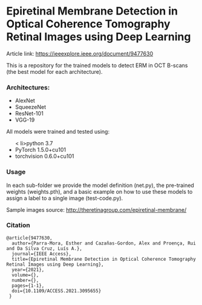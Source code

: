 # Epiretinal Membrane Detection in Optical Coherence Tomography Retinal Images using Deep Learning
Article link: https://ieeexplore.ieee.org/document/9477630

This is a repository for the trained models to detect ERM in OCT B-scans (the best model for each architecture).
 
### Architectures:
<ul>
  <li>AlexNet</li>
  <li>SqueezeNet</li>
  <li>ResNet-101</li>
  <li>VGG-19</li>
</ul>

All models were trained and tested using:
<ul>
 < li>python 3.7</li>
  <li>PyTorch 1.5.0+cu101</li>
  <li>torchvision 0.6.0+cu101</li>
</ul>

### Usage

In each sub-folder we provide the model definition (net.py), the pre-trained weights (weights.pth), and a basic example on how to use these models to assign a label to a single image (test-code.py).

Sample images source: http://theretinagroup.com/epiretinal-membrane/

### Citation

```
@article{9477630,
  author={Parra-Mora, Esther and Cazañas-Gordon, Alex and Proença, Rui and Da Silva Cruz, Luís A.},
  journal={IEEE Access}, 
  title={Epiretinal Membrane Detection in Optical Coherence Tomography Retinal Images using Deep Learning}, 
  year={2021},
  volume={},
  number={},
  pages={1-1},
  doi={10.1109/ACCESS.2021.3095655}
 }
```
